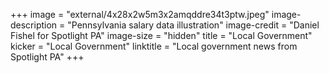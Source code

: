 +++
image = "external/4x28x2w5m3x2amqddre34t3ptw.jpeg"
image-description = "Pennsylvania salary data illustration"
image-credit = "Daniel Fishel for Spotlight PA"
image-size = "hidden"
title = "Local Government"
kicker = "Local Government"
linktitle = "Local government news from Spotlight PA"
+++
